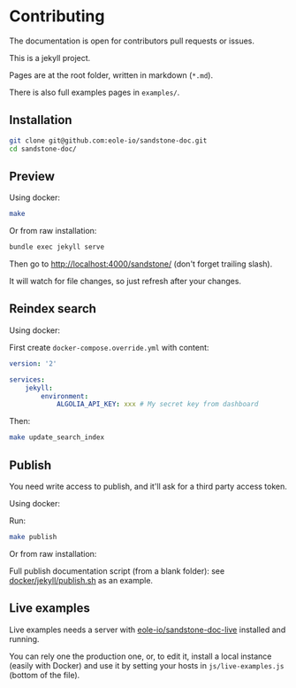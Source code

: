Contributing
============

The documentation is open for contributors pull requests or issues.

This is a jekyll project.

Pages are at the root folder, written in markdown (`*.md`).

There is also full examples pages in `examples/`.


## Installation

``` bash
git clone git@github.com:eole-io/sandstone-doc.git
cd sandstone-doc/
```


## Preview

Using docker:

``` bash
make
```

Or from raw installation:

``` bash
bundle exec jekyll serve
```

Then go to [http://localhost:4000/sandstone/](http://localhost:4000/sandstone/) (don't forget trailing slash).

It will watch for file changes, so just refresh after your changes.


## Reindex search

Using docker:

First create `docker-compose.override.yml` with content:

``` yml
version: '2'

services:
    jekyll:
        environment:
            ALGOLIA_API_KEY: xxx # My secret key from dashboard
```

Then:

``` bash
make update_search_index
```


## Publish

You need write access to publish,
and it'll ask for a third party access token.

Using docker:

Run:

``` bash
make publish
```

Or from raw installation:

Full publish documentation script (from a blank folder):
see [docker/jekyll/publish.sh](docker/jekyll/publish.sh) as an example.


## Live examples

Live examples needs a server with
[eole-io/sandstone-doc-live](https://github.com/eole-io/sandstone-doc-live)
installed and running.

You can rely one the production one, or, to edit it, install a local instance (easily with Docker)
and use it by setting your hosts in `js/live-examples.js` (bottom of the file).
